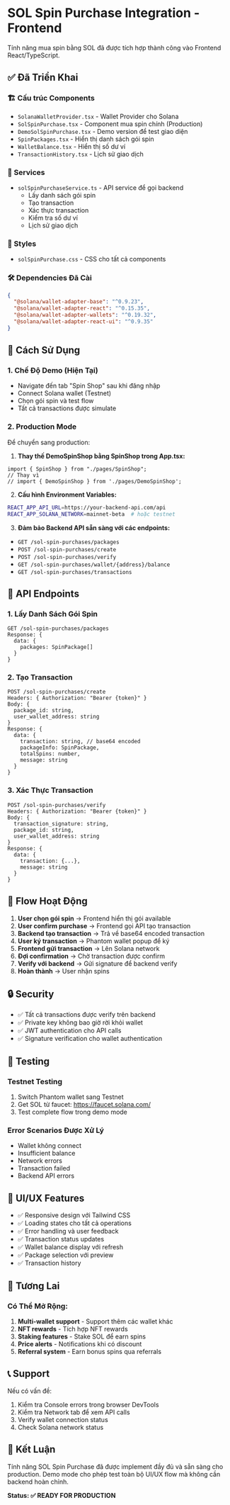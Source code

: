 # SOL Spin Purchase Integration - Frontend

Tính năng mua spin bằng SOL đã được tích hợp thành công vào Frontend React/TypeScript.

## ✅ Đã Triển Khai

### 🏗️ Cấu trúc Components

- `SolanaWalletProvider.tsx` - Wallet Provider cho Solana
- `SolSpinPurchase.tsx` - Component mua spin chính (Production)
- `DemoSolSpinPurchase.tsx` - Demo version để test giao diện
- `SpinPackages.tsx` - Hiển thị danh sách gói spin
- `WalletBalance.tsx` - Hiển thị số dư ví
- `TransactionHistory.tsx` - Lịch sử giao dịch

### 📁 Services

- `solSpinPurchaseService.ts` - API service để gọi backend
  - Lấy danh sách gói spin
  - Tạo transaction
  - Xác thực transaction
  - Kiểm tra số dư ví
  - Lịch sử giao dịch

### 🎨 Styles

- `solSpinPurchase.css` - CSS cho tất cả components

### 🛠️ Dependencies Đã Cài

```json
{
  "@solana/wallet-adapter-base": "^0.9.23",
  "@solana/wallet-adapter-react": "^0.15.35",
  "@solana/wallet-adapter-wallets": "^0.19.32",
  "@solana/wallet-adapter-react-ui": "^0.9.35"
}
```

## 🚀 Cách Sử Dụng

### 1. Chế Độ Demo (Hiện Tại)

- Navigate đến tab "Spin Shop" sau khi đăng nhập
- Connect Solana wallet (Testnet)
- Chọn gói spin và test flow
- Tất cả transactions được simulate

### 2. Production Mode

Để chuyển sang production:

1. **Thay thế DemoSpinShop bằng SpinShop trong App.tsx:**

```tsx
import { SpinShop } from "./pages/SpinShop";
// Thay vì
// import { DemoSpinShop } from './pages/DemoSpinShop';
```

2. **Cấu hình Environment Variables:**

```bash
REACT_APP_API_URL=https://your-backend-api.com/api
REACT_APP_SOLANA_NETWORK=mainnet-beta  # hoặc testnet
```

3. **Đảm bảo Backend API sẵn sàng với các endpoints:**

- `GET /sol-spin-purchases/packages`
- `POST /sol-spin-purchases/create`
- `POST /sol-spin-purchases/verify`
- `GET /sol-spin-purchases/wallet/{address}/balance`
- `GET /sol-spin-purchases/transactions`

## 🔧 API Endpoints

### 1. Lấy Danh Sách Gói Spin

```
GET /sol-spin-purchases/packages
Response: {
  data: {
    packages: SpinPackage[]
  }
}
```

### 2. Tạo Transaction

```
POST /sol-spin-purchases/create
Headers: { Authorization: "Bearer {token}" }
Body: {
  package_id: string,
  user_wallet_address: string
}
Response: {
  data: {
    transaction: string, // base64 encoded
    packageInfo: SpinPackage,
    totalSpins: number,
    message: string
  }
}
```

### 3. Xác Thực Transaction

```
POST /sol-spin-purchases/verify
Headers: { Authorization: "Bearer {token}" }
Body: {
  transaction_signature: string,
  package_id: string,
  user_wallet_address: string
}
Response: {
  data: {
    transaction: {...},
    message: string
  }
}
```

## 🎯 Flow Hoạt Động

1. **User chọn gói spin** → Frontend hiển thị gói available
2. **User confirm purchase** → Frontend gọi API tạo transaction
3. **Backend tạo transaction** → Trả về base64 encoded transaction
4. **User ký transaction** → Phantom wallet popup để ký
5. **Frontend gửi transaction** → Lên Solana network
6. **Đợi confirmation** → Chờ transaction được confirm
7. **Verify với backend** → Gửi signature để backend verify
8. **Hoàn thành** → User nhận spins

## 🔒 Security

- ✅ Tất cả transactions được verify trên backend
- ✅ Private key không bao giờ rời khỏi wallet
- ✅ JWT authentication cho API calls
- ✅ Signature verification cho wallet authentication

## 🧪 Testing

### Testnet Testing

1. Switch Phantom wallet sang Testnet
2. Get SOL từ faucet: https://faucet.solana.com/
3. Test complete flow trong demo mode

### Error Scenarios Được Xử Lý

- Wallet không connect
- Insufficient balance
- Network errors
- Transaction failed
- Backend API errors

## 📱 UI/UX Features

- ✅ Responsive design với Tailwind CSS
- ✅ Loading states cho tất cả operations
- ✅ Error handling và user feedback
- ✅ Transaction status updates
- ✅ Wallet balance display với refresh
- ✅ Package selection với preview
- ✅ Transaction history

## 🚧 Tương Lai

### Có Thể Mở Rộng:

1. **Multi-wallet support** - Support thêm các wallet khác
2. **NFT rewards** - Tích hợp NFT rewards
3. **Staking features** - Stake SOL để earn spins
4. **Price alerts** - Notifications khi có discount
5. **Referral system** - Earn bonus spins qua referrals

## 📞 Support

Nếu có vấn đề:

1. Kiểm tra Console errors trong browser DevTools
2. Kiểm tra Network tab để xem API calls
3. Verify wallet connection status
4. Check Solana network status

## 🎉 Kết Luận

Tính năng SOL Spin Purchase đã được implement đầy đủ và sẵn sàng cho production. Demo mode cho phép test toàn bộ UI/UX flow mà không cần backend hoàn chỉnh.

**Status: ✅ READY FOR PRODUCTION**
